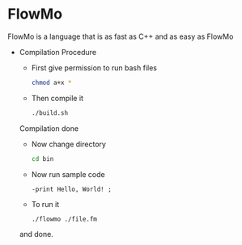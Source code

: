 # FlowMo
FlowMo is a language that is as fast as C++ and as easy as FlowMo

- Compilation Procedure
  - First give permission to run bash files
    ```bash
    chmod a+x *
    ```
  
  - Then compile it
    ```bash
    ./build.sh
    ```
  Compilation done
  
  - Now change directory
  
    ```bash
    cd bin
    ```
  - Now run sample code
    ```python3
    -print Hello, World! ;
    ```
  
   - To run it  
  
      ```bash
     ./flowmo ./file.fm
       ```
  
  and done.
